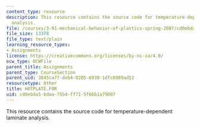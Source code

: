 ```yaml
---
content_type: resource
description: This resource contains the source code for temperature-dependent laminate
  analysis.
file: /courses/3-91-mechanical-behavior-of-plastics-spring-2007/cd0ebda5bdaa75b4ff715f66b1a79007_HOTPLATE.FOR
file_size: 13378
file_type: text/plain
learning_resource_types:
- Assignments
license: https://creativecommons.org/licenses/by-nc-sa/4.0/
ocw_type: OCWFile
parent_title: Assignments
parent_type: CourseSection
parent_uid: 3845ca77-deb4-0285-6930-1dfc6989ad52
resourcetype: Other
title: HOTPLATE.FOR
uid: cd0ebda5-bdaa-75b4-ff71-5f66b1a79007
---
```

This resource contains the source code for temperature-dependent laminate analysis.